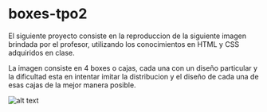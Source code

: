 # boxes-tpo2
El siguiente proyecto consiste en la reproduccion de la siguiente imagen brindada por el profesor, utilizando los conocimientos en HTML y CSS adquiridos en clase.

La imagen consiste en 4 boxes o cajas, cada una con un diseño particular y la dificultad esta en intentar imitar la distribucion y el diseño de cada una de esas cajas de la mejor manera posible.


![alt text](https://cdn.dribbble.com/userupload/14212218/file/original-8ca5176711ed96f16ec763f642b43181.png?resize=1024x768)
